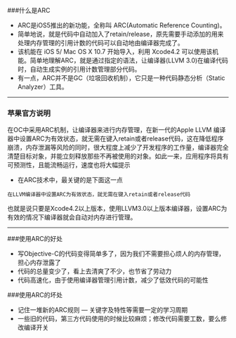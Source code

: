 ###什么是ARC
- ARC是iOS5推出的新功能，全称叫 ARC(Automatic Reference Counting)。
- 简单地说，就是代码中自动加入了retain/release，原先需要手动添加的用来处理内存管理的引用计数的代码可以自动地由编译器完成了。
- 该机能在 iOS 5/ Mac OS X 10.7 开始导入，利用 Xcode4.2 可以使用该机能。简单地理解ARC，就是通过指定的语法，让编译器(LLVM 3.0)在编译代码时，自动生成实例的引用计数管理部分代码。
- 有一点，ARC并不是GC（垃圾回收机制），它只是一种代码静态分析（Static Analyzer）工具。

---

### 苹果官方说明
在OC中采用ARC机制，让编译器来进行内存管理，在新一代的Apple LLVM 编译器中设置ARC为有效状态，就无需在键入retain或者release代码，这在降低程序崩溃，内存泄漏等风险的同时，很大程度上减少了开发程序的工作量，编译器完全清楚目标对象，并能立刻释放那些不再被使用的对象。如此一来，应用程序将具有可预测性，且能流畅运行，速度也将大幅提示

- 在ARC技术中，最关键的是下面这一点

```objc
在LLVM编译器中设置ARC为有效状态，就无需在键入retain或者release代码
```

也就是说只要是Xcode4.2以上版本，使用LLVM3.0以上版本编译器，设置ARC为有效的情况下编译器就会自动对内存进行管理。


---

###使用ARC的好处
- 写Objective-C的代码变得简单多了，因为我们不需要担心烦人的内存管理，担心内存泄露了
- 代码的总量变少了，看上去清爽了不少，也节省了劳动力
- 代码高速化，由于使用编译器管理引用计数，减少了低效代码的可能性
 
###使用ARC的坏处
- 记住一堆新的ARC规则 — 关键字及特性等需要一定的学习周期
- 一些旧的代码，第三方代码使用的时候比较麻烦；修改代码需要工数，要么修改编译开关